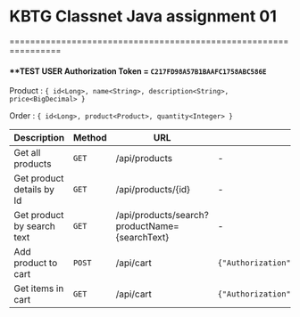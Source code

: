 # KBTG Classnet Java assignment 01

================================================================

#### **TEST USER Authorization Token = `C217FD98A57B1BAAFC1758ABC586E`

Product : `
{
id<Long>,
name<String>,
description<String>,
price<BigDecimal>
}
`

Order : `
{
id<Long>,
product<Product>,
quantity<Integer>
}
`

| Description                | Method    | URL                                           | Header                                                     | Body                                   | Response         |
|----------------------------|-----------|-----------------------------------------------|------------------------------------------------------------|----------------------------------------|------------------|
| Get all products           | `GET`     | /api/products                                 | -                                                          | -                                      | List of Products |
| Get product details by Id  | `GET`     | /api/products/{id}                            | -                                                          | -                                      | Product          |
| Get product by search text | `GET`     | /api/products/search?productName={searchText} | -                                                          | -                                      | List of Products |
| Add product to cart        | `POST`    | /api/cart                                     | ```{"Authorization":"C217FD98A57B1BAAFC1758ABC586E"}```    | ```{"productId":20001,"quantity":5}``` | -                |
| Get items in cart          | `GET`     | /api/cart                                     | ```{"Authorization":"C217FD98A57B1BAAFC1758ABC586E"}```    | -                                      | List of Orders   |